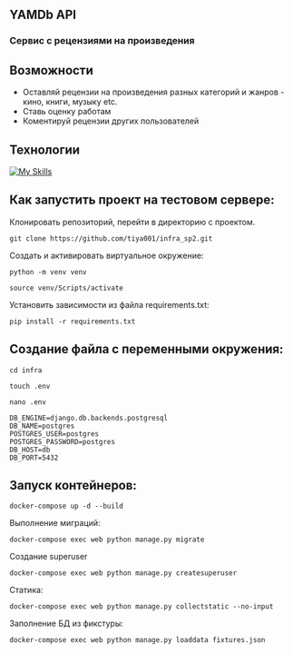 <h2>YAMDb API</h2>
<h3>Сервис с рецензиями на произведения</h3>

## Возможности
- Оставляй рецензии на произведения разных категорий и жанров - кино, книги, музыку etc.
- Ставь оценку работам
- Коментируй рецензии других пользователей

## Технологии
[![My Skills](https://skillicons.dev/icons?i=python,django,postgres,nginx,bootstrap&theme=light)](https://skillicons.dev)

## Как запустить проект на тестовом сервере:
Клонировать репозиторий, перейти в директорию с проектом.
```
git clone https://github.com/tiya001/infra_sp2.git
```
Cоздать и активировать виртуальное окружение:
```
python -m venv venv
```
```
source venv/Scripts/activate
```
Установить зависимости из файла requirements.txt:
```
pip install -r requirements.txt
```
## Cоздание файла с переменными окружения:
```
cd infra
```
```
touch .env
```
```
nano .env
```
```
DB_ENGINE=django.db.backends.postgresql
DB_NAME=postgres
POSTGRES_USER=postgres
POSTGRES_PASSWORD=postgres
DB_HOST=db
DB_PORT=5432
```
## Запуск контейнеров:
```
docker-compose up -d --build
```
Выполнение миграций:
```
docker-compose exec web python manage.py migrate
```
Создание superuser
```
docker-compose exec web python manage.py createsuperuser
```
Статика:
```
docker-compose exec web python manage.py collectstatic --no-input 
```
Заполнение БД из фикстуры:
```
docker-compose exec web python manage.py loaddata fixtures.json
```
